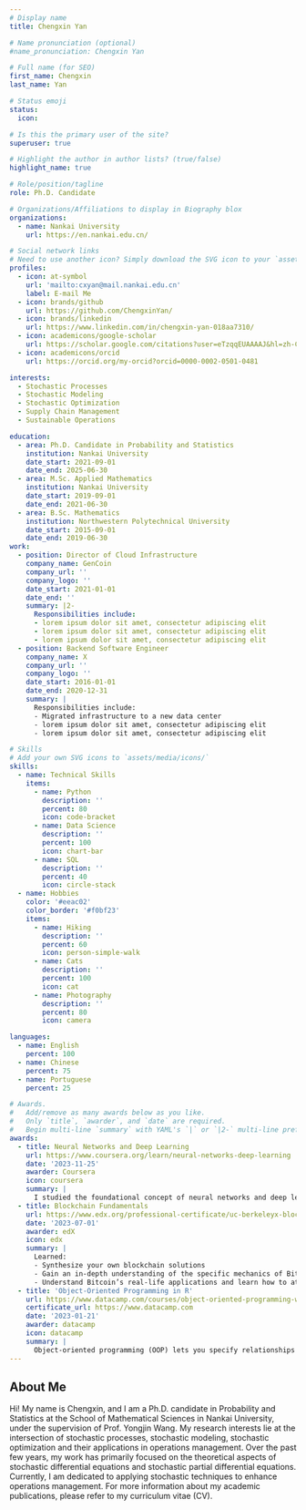 ```yaml
---
# Display name
title: Chengxin Yan

# Name pronunciation (optional)
#name_pronunciation: Chengxin Yan

# Full name (for SEO)
first_name: Chengxin
last_name: Yan

# Status emoji
status:
  icon: 

# Is this the primary user of the site?
superuser: true

# Highlight the author in author lists? (true/false)
highlight_name: true

# Role/position/tagline
role: Ph.D. Candidate

# Organizations/Affiliations to display in Biography blox
organizations:
  - name: Nankai University
    url: https://en.nankai.edu.cn/

# Social network links
# Need to use another icon? Simply download the SVG icon to your `assets/media/icons/` folder.
profiles:
  - icon: at-symbol
    url: 'mailto:cxyan@mail.nankai.edu.cn'
    label: E-mail Me
  - icon: brands/github
    url: https://github.com/ChengxinYan/
  - icon: brands/linkedin
    url: https://www.linkedin.com/in/chengxin-yan-018aa7310/
  - icon: academicons/google-scholar
    url: https://scholar.google.com/citations?user=eTzqqEUAAAAJ&hl=zh-CN
  - icon: academicons/orcid
    url: https://orcid.org/my-orcid?orcid=0000-0002-0501-0481

interests:
  - Stochastic Processes 
  - Stochastic Modeling
  - Stochastic Optimization
  - Supply Chain Management
  - Sustainable Operations

education:
  - area: Ph.D. Candidate in Probability and Statistics
    institution: Nankai University
    date_start: 2021-09-01
    date_end: 2025-06-30     
  - area: M.Sc. Applied Mathematics
    institution: Nankai University
    date_start: 2019-09-01
    date_end: 2021-06-30
  - area: B.Sc. Mathematics
    institution: Northwestern Polytechnical University
    date_start: 2015-09-01
    date_end: 2019-06-30
work:
  - position: Director of Cloud Infrastructure
    company_name: GenCoin
    company_url: ''
    company_logo: ''
    date_start: 2021-01-01
    date_end: ''
    summary: |2-
      Responsibilities include:
      - lorem ipsum dolor sit amet, consectetur adipiscing elit
      - lorem ipsum dolor sit amet, consectetur adipiscing elit
      - lorem ipsum dolor sit amet, consectetur adipiscing elit
  - position: Backend Software Engineer
    company_name: X
    company_url: ''
    company_logo: ''
    date_start: 2016-01-01
    date_end: 2020-12-31
    summary: |
      Responsibilities include:
      - Migrated infrastructure to a new data center
      - lorem ipsum dolor sit amet, consectetur adipiscing elit
      - lorem ipsum dolor sit amet, consectetur adipiscing elit

# Skills
# Add your own SVG icons to `assets/media/icons/`
skills:
  - name: Technical Skills
    items:
      - name: Python
        description: ''
        percent: 80
        icon: code-bracket
      - name: Data Science
        description: ''
        percent: 100
        icon: chart-bar
      - name: SQL
        description: ''
        percent: 40
        icon: circle-stack
  - name: Hobbies
    color: '#eeac02'
    color_border: '#f0bf23'
    items:
      - name: Hiking
        description: ''
        percent: 60
        icon: person-simple-walk
      - name: Cats
        description: ''
        percent: 100
        icon: cat
      - name: Photography
        description: ''
        percent: 80
        icon: camera

languages:
  - name: English
    percent: 100
  - name: Chinese
    percent: 75
  - name: Portuguese
    percent: 25

# Awards.
#   Add/remove as many awards below as you like.
#   Only `title`, `awarder`, and `date` are required.
#   Begin multi-line `summary` with YAML's `|` or `|2-` multi-line prefix and indent 2 spaces below.
awards:
  - title: Neural Networks and Deep Learning
    url: https://www.coursera.org/learn/neural-networks-deep-learning
    date: '2023-11-25'
    awarder: Coursera
    icon: coursera
    summary: |
      I studied the foundational concept of neural networks and deep learning. By the end, I was familiar with the significant technological trends driving the rise of deep learning; build, train, and apply fully connected deep neural networks; implement efficient (vectorized) neural networks; identify key parameters in a neural network’s architecture; and apply deep learning to your own applications.
  - title: Blockchain Fundamentals
    url: https://www.edx.org/professional-certificate/uc-berkeleyx-blockchain-fundamentals
    date: '2023-07-01'
    awarder: edX
    icon: edx
    summary: |
      Learned:
      - Synthesize your own blockchain solutions
      - Gain an in-depth understanding of the specific mechanics of Bitcoin
      - Understand Bitcoin’s real-life applications and learn how to attack and destroy Bitcoin, Ethereum, smart contracts and Dapps, and alternatives to Bitcoin’s Proof-of-Work consensus algorithm
  - title: 'Object-Oriented Programming in R'
    url: https://www.datacamp.com/courses/object-oriented-programming-with-s3-and-r6-in-r
    certificate_url: https://www.datacamp.com
    date: '2023-01-21'
    awarder: datacamp
    icon: datacamp
    summary: |
      Object-oriented programming (OOP) lets you specify relationships between functions and the objects that they can act on, helping you manage complexity in your code. This is an intermediate level course, providing an introduction to OOP, using the S3 and R6 systems. S3 is a great day-to-day R programming tool that simplifies some of the functions that you write. R6 is especially useful for industry-specific analyses, working with web APIs, and building GUIs.
---
```


## About Me

Hi! My name is Chengxin, and I am a Ph.D. candidate in Probability and Statistics at the School of Mathematical Sciences in Nankai University, under the supervision of Prof. Yongjin Wang. My research interests lie at the intersection of stochastic processes, stochastic modeling, 
stochastic optimization and their applications in operations management.
Over the past few years, my work has primarily focused on the theoretical aspects of stochastic differential equations and stochastic partial differential equations. Currently, I am dedicated to applying stochastic techniques to enhance operations management.
For more information about my academic publications, please refer to my curriculum vitae (CV).
